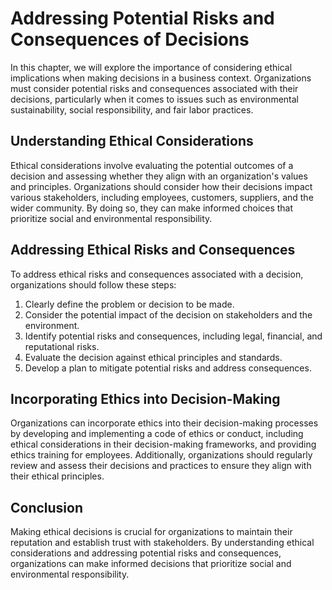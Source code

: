 Addressing Potential Risks and Consequences of Decisions
===============================================================================================================

In this chapter, we will explore the importance of considering ethical implications when making decisions in a business context. Organizations must consider potential risks and consequences associated with their decisions, particularly when it comes to issues such as environmental sustainability, social responsibility, and fair labor practices.

Understanding Ethical Considerations
------------------------------------

Ethical considerations involve evaluating the potential outcomes of a decision and assessing whether they align with an organization's values and principles. Organizations should consider how their decisions impact various stakeholders, including employees, customers, suppliers, and the wider community. By doing so, they can make informed choices that prioritize social and environmental responsibility.

Addressing Ethical Risks and Consequences
-----------------------------------------

To address ethical risks and consequences associated with a decision, organizations should follow these steps:

1. Clearly define the problem or decision to be made.
2. Consider the potential impact of the decision on stakeholders and the environment.
3. Identify potential risks and consequences, including legal, financial, and reputational risks.
4. Evaluate the decision against ethical principles and standards.
5. Develop a plan to mitigate potential risks and address consequences.

Incorporating Ethics into Decision-Making
-----------------------------------------

Organizations can incorporate ethics into their decision-making processes by developing and implementing a code of ethics or conduct, including ethical considerations in their decision-making frameworks, and providing ethics training for employees. Additionally, organizations should regularly review and assess their decisions and practices to ensure they align with their ethical principles.

Conclusion
----------

Making ethical decisions is crucial for organizations to maintain their reputation and establish trust with stakeholders. By understanding ethical considerations and addressing potential risks and consequences, organizations can make informed decisions that prioritize social and environmental responsibility.
